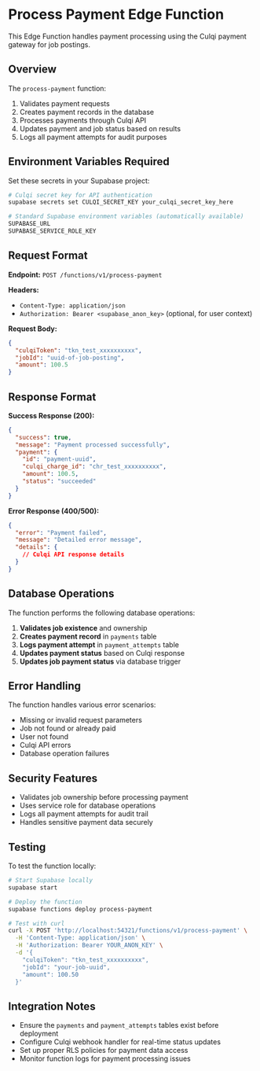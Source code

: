 # Process Payment Edge Function

This Edge Function handles payment processing using the Culqi payment gateway for job postings.

## Overview

The `process-payment` function:

1. Validates payment requests
2. Creates payment records in the database
3. Processes payments through Culqi API
4. Updates payment and job status based on results
5. Logs all payment attempts for audit purposes

## Environment Variables Required

Set these secrets in your Supabase project:

```bash
# Culqi secret key for API authentication
supabase secrets set CULQI_SECRET_KEY your_culqi_secret_key_here

# Standard Supabase environment variables (automatically available)
SUPABASE_URL
SUPABASE_SERVICE_ROLE_KEY
```

## Request Format

**Endpoint:** `POST /functions/v1/process-payment`

**Headers:**

- `Content-Type: application/json`
- `Authorization: Bearer <supabase_anon_key>` (optional, for user context)

**Request Body:**

```json
{
  "culqiToken": "tkn_test_xxxxxxxxxx",
  "jobId": "uuid-of-job-posting",
  "amount": 100.5
}
```

## Response Format

**Success Response (200):**

```json
{
  "success": true,
  "message": "Payment processed successfully",
  "payment": {
    "id": "payment-uuid",
    "culqi_charge_id": "chr_test_xxxxxxxxxx",
    "amount": 100.5,
    "status": "succeeded"
  }
}
```

**Error Response (400/500):**

```json
{
  "error": "Payment failed",
  "message": "Detailed error message",
  "details": {
    // Culqi API response details
  }
}
```

## Database Operations

The function performs the following database operations:

1. **Validates job existence** and ownership
2. **Creates payment record** in `payments` table
3. **Logs payment attempt** in `payment_attempts` table
4. **Updates payment status** based on Culqi response
5. **Updates job payment status** via database trigger

## Error Handling

The function handles various error scenarios:

- Missing or invalid request parameters
- Job not found or already paid
- User not found
- Culqi API errors
- Database operation failures

## Security Features

- Validates job ownership before processing payment
- Uses service role for database operations
- Logs all payment attempts for audit trail
- Handles sensitive payment data securely

## Testing

To test the function locally:

```bash
# Start Supabase locally
supabase start

# Deploy the function
supabase functions deploy process-payment

# Test with curl
curl -X POST 'http://localhost:54321/functions/v1/process-payment' \
  -H 'Content-Type: application/json' \
  -H 'Authorization: Bearer YOUR_ANON_KEY' \
  -d '{
    "culqiToken": "tkn_test_xxxxxxxxxx",
    "jobId": "your-job-uuid",
    "amount": 100.50
  }'
```

## Integration Notes

- Ensure the `payments` and `payment_attempts` tables exist before deployment
- Configure Culqi webhook handler for real-time status updates
- Set up proper RLS policies for payment data access
- Monitor function logs for payment processing issues
